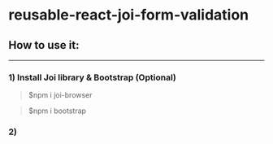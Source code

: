 # reusable-react-joi-form-validation

## How to use it:
---
### 1) Install Joi library & Bootstrap (Optional)
> $npm i joi-browser

> $npm i bootstrap

### 2) 

